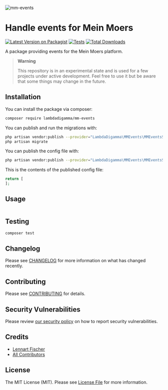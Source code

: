 ![mm-events](https://banners.beyondco.de/mm-events.png?theme=dark&packageManager=composer+require&packageName=lambdadigamma%2Fmm-events&pattern=architect&style=style_1&description=A+package+providing+events+for+the+Mein+Moers+platform.&md=1&showWatermark=0&fontSize=100px&images=calendar)

# Handle events for Mein Moers

[![Latest Version on Packagist](https://img.shields.io/packagist/v/lambdadigamma/mm-events.svg?style=flat-square)](https://packagist.org/packages/lambdadigamma/mm-events)
[![Tests](https://github.com/LambdaDigamma/mm-events/actions/workflows/run-tests.yml/badge.svg)](https://github.com/LambdaDigamma/mm-events/actions/workflows/run-tests.yml)
[![Total Downloads](https://img.shields.io/packagist/dt/lambdadigamma/mm-events.svg?style=flat-square)](https://packagist.org/packages/lambdadigamma/mm-events)

A package providing events for the Mein Moers platform.

> **Warning**
> 
> This repository is in an experimental state and is used for a few projects under active development. 
> Feel free to use it but be aware that some things may change in the future.

## Installation

You can install the package via composer:

```bash
composer require lambdadigamma/mm-events
```

You can publish and run the migrations with:

```bash
php artisan vendor:publish --provider="LambdaDigamma\MMEvents\MMEventsServiceProvider" --tag="migrations"
php artisan migrate
```

You can publish the config file with:

```bash
php artisan vendor:publish --provider="LambdaDigamma\MMEvents\MMEventsServiceProvider" --tag="config"
```

This is the contents of the published config file:

```php
return [
];
```

## Usage

```php

```

## Testing

```bash
composer test
```

## Changelog

Please see [CHANGELOG](CHANGELOG.md) for more information on what has changed recently.

## Contributing

Please see [CONTRIBUTING](.github/CONTRIBUTING.md) for details.

## Security Vulnerabilities

Please review [our security policy](../../security/policy) on how to report security vulnerabilities.

## Credits

-   [Lennart Fischer](https://github.com/LambdaDigamma)
-   [All Contributors](../../contributors)

## License

The MIT License (MIT). Please see [License File](LICENSE.md) for more information.
